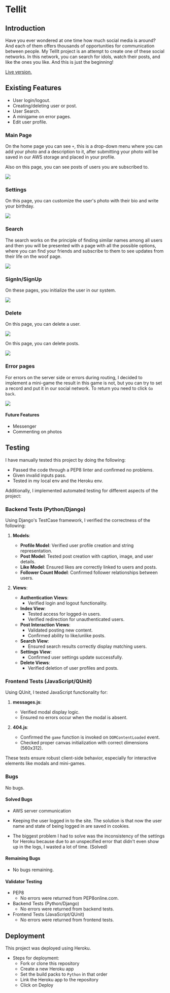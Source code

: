 
# Tellit
## Introduction

Have you ever wondered at one time how much social media is around? And each of them offers thousands of opportunities for communication between people. My TellIt project is an attempt to create one of these social networks. In this network, you can search for idols, watch their posts, and like the ones you like. And this is just the beginning!

[Live version.](https://tellit-7c47373d398e.herokuapp.com/)

## Existing Features

- User login/logout.
- Creating/deleting user or post.
- User Search.
- A minigame on error pages.
- Edit user profile.

### Main Page

On the home page you can see `+`, this is a drop-down menu where you can add your photo and a description to it, after submitting your photo will be saved in our AWS storage and placed in your profile.

Also on this page, you can see posts of users you are subscribed to.

![](media/Screenshots_of_website/homepage_tellit.png)

### Settings

On this page, you can customize the user's photo with their bio and write your birthday.

![](media/Screenshots_of_website/settings_tellit.png)

### Search

The search works on the principle of finding similar names among all users and then you will be presented with a page with all the possible options, where you can find your friends and subscribe to them to see updates from their life on the woof page.

![](media/Screenshots_of_website/search_tellit.png)

### SignIn/SignUp

On these pages, you initialize the user in our system.

![](/media/Screenshots_of_website/login_logout_tellit.png)

### Delete

On this page, you can delete a user.

![](media/Screenshots_of_website/delete_profile_tellit.png)

On this page, you can delete posts.

![](/media/Screenshots_of_website/delete_post_in_profile_tellit.png)

### Error pages

For errors on the server side or errors during routing, I decided to implement a mini-game the result in this game is not, but you can try to set a record and put it in our social network. To return you need to click `Go back`.

![](media/Screenshots_of_website/error_page_tellit.png)

#### Future Features 

- Messenger
- Commenting on photos

## Testing

I have manually tested this project by doing the following:

 - Passed the code through a PEP8 linter and confirmed no problems.
 - Given invalid inputs pass.
 - Tested in my local env and the Heroku env.

Additionally, I implemented automated testing for different aspects of the project:

### Backend Tests (Python/Django)

Using Django's TestCase framework, I verified the correctness of the following:

1. **Models**:
   - **Profile Model**: Verified user profile creation and string representation.
   - **Post Model**: Tested post creation with caption, image, and user details.
   - **Like Model**: Ensured likes are correctly linked to users and posts.
   - **Follower Count Model**: Confirmed follower relationships between users.

2. **Views**:
   - **Authentication Views**:
     - Verified login and logout functionality.
   - **Index View**:
     - Tested access for logged-in users.
     - Verified redirection for unauthenticated users.
   - **Post Interaction Views**:
     - Validated posting new content.
     - Confirmed ability to like/unlike posts.
   - **Search View**:
     - Ensured search results correctly display matching users.
   - **Settings View**:
     - Confirmed user settings update successfully.
   - **Delete Views**:
     - Verified deletion of user profiles and posts.

### Frontend Tests (JavaScript/QUnit)

Using QUnit, I tested JavaScript functionality for:

1. **messages.js**:
   - Verified modal display logic.
   - Ensured no errors occur when the modal is absent.

2. **404.js**:
   - Confirmed the `game` function is invoked on `DOMContentLoaded` event.
   - Checked proper canvas initialization with correct dimensions (560x312).

These tests ensure robust client-side behavior, especially for interactive elements like modals and mini-games.

 ### Bugs

 No bugs.

 #### Solved Bugs

- AWS server communication
  
- Keeping the user logged in to the site. The solution is that now the user name and state of being logged in are saved in cookies.

- The biggest problem I had to solve was the inconsistency of the settings for Heroku because due to an unspecified error that didn't even show up in the logs, I wasted a lot of time. (Solved)

#### Remaining Bugs

- No bugs remaining.

#### Validator Testing

- PEP8
    - No errors were returned from PEP8online.com.
- Backend Tests (Python/Django)
    - No errors were returned from backend tests.
- Frontend Tests (JavaScript/QUnit)
    - No errors were returned from frontend tests.

## Deployment

This project was deployed using Heroku.

- Steps for deployment:
    - Fork or clone this repository
    - Create a new Heroku app
    - Set the build packs to `Python` in that order
    - Link the Heroku app to the repository
    - Click on Deploy

